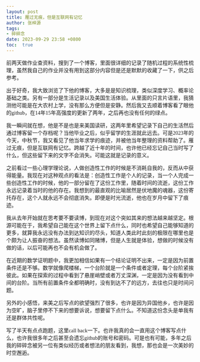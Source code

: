 ```yaml
---
layout: post
title: 雁过无痕，但是互联网有记忆
author: 张梓源
tags:
- 碎碎念
date: 2023-09-29 23:58 +0800
toc:  true
---
```

<font face="华文仿宋">
前两天做作业查资料，搜到了一个博客，里面很详细的记录了随机过程的系统性梳理，虽然我自己的作业并没有用到这部分内容但是还是默默的收藏了一下，供之后参考。  

出于好奇，我大致浏览了下他的博客，大多是是知识梳理，类似深度学习、概率论基础之类。另有一部分是生活记录以及美国生活体验。从里面的只言片语里，我猜测他可能是在大农村上学，没有那么方便但是安静。然后我又去顺着博客看了眼他的github，在14年15年高强度的更新了两年，之后再也没有任何的绿点。  

我一瞬间就在想，他是不是也是来美国读研，这两年里希望记录下自己的生活然后通过博客留一个存档呢？当他毕业之后，似乎留学的生涯就此远去。可是2023年的今天，中秋节，我又看见了他当年求学的痕迹，并被他当年整理的资料帮助了。雁过无痕，但是互联网有记忆。跨越了近十年的时间，也许他已经忘记自己当时写了什么，但这些留下来的文字不会消失。可能这就是记录的意义。  

之前看过一些心理学理论说，人做创造性工作的时候是不消耗自我的，反而从中获得能量。我现在对这种观点的看法是：创造性工作是个人的记录，当一个人完成一些创造性工作的时候，他的一部分留在了这份工作里，随着时间的流逝，这份工作永远记录着当时的他的存在。我想到的最直观的比喻居然是伏地魔的魂器，这份寄托存在，这个人就永远不会彻底消失。即便是时光流逝，他也在岁月中留下了痕迹。  

我从去年开始就在思考要不要读博，到现在对这个突如其来的想法越来越坚定。根源可能在于，我希望自己能在这个世界上留下点什么，同时也希望自己能够知道的更多，就算我永远没有办法到达知识的尽头，知道人类此时此刻的极限在哪里也是个颇为让人振奋的想法。虽然读博如同赌博，但是人生就是体验，想做的时候没有做的话，以后可能再也不会有机会做了。  

在近期的数学证明题中，我更加相信如果有一个结论证明不出来，一定是因为前置条件还是不够。数学就像爬楼梯，一个台阶就是一个条件或者定理，每个台阶紧挨彼此。如果在探索的过程中看到了悬崖峭壁或者万丈深渊，一定是因为没有看到中间的台阶。当所有前置条件全都明确时，没有到达不了的远方，去往也只是时间问题。  

另外的小感悟，来美之后写点的欲望强烈了很多，也许是因为异国他乡，也许是因为空旷，脑子里停不下来的想要诉说，想要留下点什么。不知道这份念头是单我有还是群体共性呢。  

写了半天有点点跑题，这里call back一下。也许我真的会一直用这个博客写点什么，也许我很多年之后甚至会遗忘github的账号和密码。可是也有可能，多年之后我的碎碎念被另一位有类似经历或者想法的朋友看到，我想，那也会是一次美妙的时空邂逅。  

</font>
